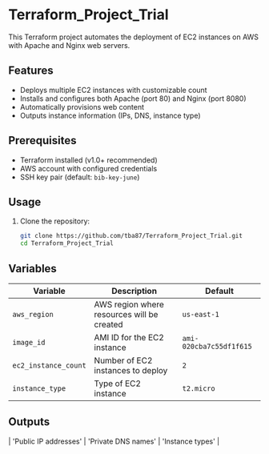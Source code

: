# Terraform_Project_Trial

This Terraform project automates the deployment of EC2 instances on AWS with Apache and Nginx web servers.

## Features

- Deploys multiple EC2 instances with customizable count
- Installs and configures both Apache (port 80) and Nginx (port 8080)
- Automatically provisions web content
- Outputs instance information (IPs, DNS, instance type)

## Prerequisites

- Terraform installed (v1.0+ recommended)
- AWS account with configured credentials
- SSH key pair (default: `bib-key-june`)

## Usage

1. Clone the repository:
   ```bash
   git clone https://github.com/tba87/Terraform_Project_Trial.git
   cd Terraform_Project_Trial

## Variables

| Variable             | Description                              | Default                     |
|----------------------|------------------------------------------|-----------------------------|
| `aws_region`         | AWS region where resources will be created | `us-east-1`                |
| `image_id`           | AMI ID for the EC2 instance              | `ami-020cba7c55df1f615`    |
| `ec2_instance_count` | Number of EC2 instances to deploy        | `2`                        |
| `instance_type`      | Type of EC2 instance                     | `t2.micro`                 |

## Outputs

| 'Public IP addresses' | 'Private DNS names'   | 'Instance types'      |